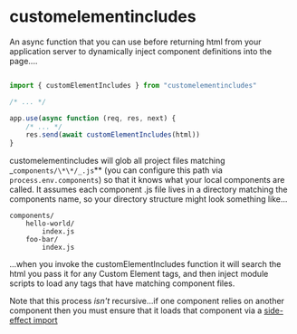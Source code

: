# customelementincludes

An async function that you can use before returning html from your application server to dynamically inject component definitions into the page....

```js

import { customElementIncludes } from "customelementincludes"

/* ... */

app.use(async function (req, res, next) {
    /* ... */
    res.send(await customElementIncludes(html))
}
```

customelementincludes will glob all project files matching _`components/\*\*/_.js`** (you can configure this path via `process.env.components`) so that it knows what your local components are called. It assumes each component .js file lives in a directory matching the components name, so your directory structure might look something like...

```
components/
    hello-world/
        index.js
    foo-bar/
        index.js

```

...when you invoke the customElementIncludes function it will search the html you pass it for any Custom Element tags, and then inject module scripts to load any tags that have matching component files.

Note that this process _isn't_ recursive...if one component relies on another component then you must ensure that it loads that component via a [side-effect import](https://developer.mozilla.org/en-US/docs/Web/JavaScript/Reference/Statements/import#import_a_module_for_its_side_effects_only)
